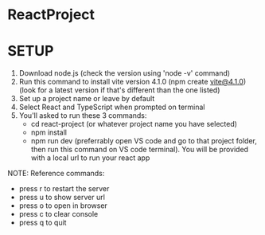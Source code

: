 # ReactProject 
# SETUP

1. Download node.js (check the version using 'node -v' command)
2. Run this command to install vite version 4.1.0 (npm create vite@4.1.0) (look for a latest version if that's different than the one listed)
3. Set up a project name or leave by default
4. Select React and TypeScript when prompted on terminal
5. You'll asked to run these 3 commands:
    * cd react-project (or whatever project name you have selected)
    * npm install
    * npm run dev (preferrably open VS code and go to that project folder, then run this          command on VS code terminal). You will be provided with a local url to run your react       app

NOTE: Reference commands:

* press r to restart the server
* press u to show server url
* press o to open in browser
* press c to clear console
* press q to quit

  
  
  
 
  
